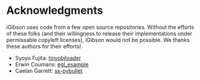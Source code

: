 Acknowledgments
================

iGibson uses code from a few open source repositories. Without the efforts of these folks (and their willingness to release their implementations under permissable copyleft licenses), iGibson would not be possible. We thanks these authors for their efforts!

- Syoyo Fujita: [tinyobjloader](https://github.com/syoyo/tinyobjloader)
- Erwin Coumans: [egl_example](https://github.com/erwincoumans/egl_example)
- Caelan Garrett: [ss-pybullet](https://github.com/caelan/ss-pybullet)
